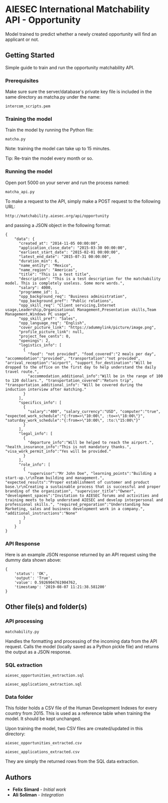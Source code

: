 # AIESEC International Matchability API - Opportunity

Model trained to predict whether a newly created opportunity will find an applicant or not.

## Getting Started

Simple guide to train and run the opportunity matchability API.

### Prerequisites

Make sure sure the server/database's private key file is included in the same directory as matcha.py under the name:

```
intercom_scripts.pem
```

### Training the model

Train the model by running the Python file:
```
matcha.py
```
Note: training the model can take up to 15 minutes.

Tip: Re-train the model every month or so.


### Running the model

Open port 5000 on your server and run the process named:

```
matcha_api.py
```

To make a request to the API, simply make a POST request to the following URL:

```
http://matchability.aiesec.org/api/opportunity
```

and passing a JSON object in the following format:

```
{
    "data": {
      "created_at": "2014-11-05 00:00:00",
      "application_close_date": "2015-03-30 00:00:00",
      "earliest_start_date": "2015-02-01 00:00:00",
      "latest_end_date": "2015-07-31 00:00:00",
      "duration_min": 6,
      "name_entity": "Mexico",
      "name_region": "Americas",
      "title": "This is a test title",
      "description": "This is a test description for the matchability model. This is completely useless. Some more words.",
      "salary": 4000,
      "programme_id": 1,
      "opp_background_req": "Business administration",
      "opp_background_pref": "Public relations",
      "opp_skill_req": "Client servicing,Internet usage,Leadership,Organisational Management,Presentation skills,Team Management,Windows PC usage",
      "opp_skill_pref": "Sales",
      "opp_language_req": "English",
      "cover_picture_link": "https://adummylink/picture/image.png",
      "profile_picture_link": null,
      "project_fee_cents": 0,
      "openings": 2,
      "logistics_info": [
        {
          "food": "not provided", "food_covered":"2 meals per day", "accommodation":"provided", "transportation":"not provided", "arrival_reception":"airport", "support_for_destination":"Will be dropped to the office on the first day to help understand the daily travel route.",
          "accommodation_additional_info":"Will be in the range of 100 to 120 dollars.", "transportation_covered":"Return trip", "transportation_additional_info": "Will be covered during the induction interview after matching."
        }
      ],
      "specifics_info": [
        {
          "salary":"400", "salary_currency":"USD", "computer":"true", "expected_work_schedule":"{:from=>\"10:00\", :to=>\"18:00\"}", "saturday_work_schedule":"{:from=>\"10:00\", :to:\"15:00\"}"
        }
      ],
      "legal_info": [
        {
          "departure_info":"Will be helped to reach the airport.", "health_insurance_info":"This is not mandatory thanks.", "visa_work_permit_info":"Yes will be provided."
        }
      ],
      "role_info": [
        {
          "supervisor":"Mr John Doe", "learning_points":"Building a start-up.\r\nTeam building and management.", "expected_results":"Proper establishment of customer and product base.\r\nCreating a sustainable process that is successful and proper branding of the organization", "supervisor_title":"Owner", "development_spaces":"Invitation to AIESEC forums and activities and training meets to help understand AIESEC and develop interpersonal and professional skills.", "required_preparation":"Understanding how Marketing, sales and business development work in a company.", "additional_instructions":"None"
        }
      ]
    }
}

```

### API Response

Here is an example JSON response returned by an API request using the dummy data shown above:

```
{   
    'status': 'OK',
    'output': 'True',
    'value': 0.5926904761904762,
    'timestamp': '2019-08-07 11:21:38.581200'
}
```

## Other file(s) and folder(s)

### API processing
```
matchability.py
```
Handles the formatting and processing of the incoming data from the API request. Calls the model (locally saved as a Python pickle file) and returns the output as a JSON response.


### SQL extraction
```
aiesec_opportunities_extraction.sql
```
```
aiesec_applications_extraction.sql
```

### Data folder

This folder holds a CSV file of the Human Development Indexes for every country from 2015. This is used as a reference table when training the model. It should be kept unchanged.

Upon training the model, two CSV files are created/updated in this directory:
```
aiesec_opportunities_extracted.csv
```
```
aiesec_applications_extracted.csv
```
They are simply the returned rows from the SQL data extraction.


## Authors

* **Felix Simard** - *Initial work*
* **Ali Soliman** - *Integration*
